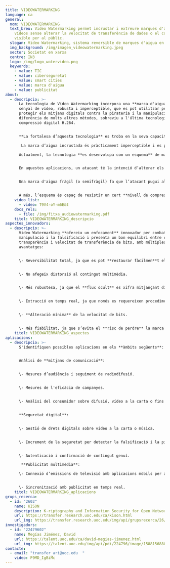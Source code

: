 ```yaml
---
title: VIDEOWATERMARKING
language: ca
general:
  nom: VIDEOWATERMARKING
  text_breu: Video Watermarking permet incrustar i extreure marques d'aigua en
    vídeos sense alterar la velocitat de transferència de dades o el contingut
    visible per al públic.
  slogan: Video Watermarking, sistema reversible de marques d'aigua en vídeos
  img_background: /img/imagen_videowatermarking.jpeg
  sector: Societat en xarxa
  centre: IN3
  logo: /img/logo_watervideo.png
  keywords:
    - value: TIC
    - value: ciberseguretat
    - value: smart cities
    - value: marca d'aigua
    - value: publicitat
about:
  - descripcio: >-
      La tecnologia de Vídeo Watermarking incorpora una **marca d'aigua** a un
      senyal de vídeo, robusta i imperceptible, que es pot utilitzar per
      protegir els mitjans digitals contra la pirateria i la manipulació. A
      diferència de molts altres mètodes, sobreviu a l'última tecnologia de
      compressió digital H.264. 


      **La fortalesa d’aquesta tecnologia** es troba en la seva capacitat per treballar amb les tecnologies de compressió de vídeo H.264, inclosos àudio i vídeo d’alta definició en discos Blu-ray, fonts d’internet en streaming (Vimeo, YouTube, iTunes), programari web (Flash Player, Silverlight), serveis de difusió, videoconferència i sistemes de seguretat.

       La marca d’aigua incrustada és pràcticament imperceptible i es pot extreure de manera fiable (fins i tot amb una avaria significativa del senyal), tot incorporant un alt grau d’informació. La tecnologia proposada augmenta la transparència, la robustesa i la capacitat, que normalment s’equilibren en seleccionar una tecnologia de marca d’aigua. 

      Actualment, la tecnologia **es desenvolupa com un esquema** de marca d'aigua semifràgil per a l'autenticació de vídeo i la detecció de manipulacions.


      En aquestes aplicacions, un atacant té la intenció d’alterar els mitjans de comunicació intentant que el canvi no sigui detectable. 


      Una marca d'aigua fràgil (o semifràgil) fa que l’atacant pugui alterar el contingut del vídeo sense detectar-lo. Per tant, aquesta tecnologia **permet detectar manipulacions** i fins i tot localitzar-les en parts específiques del vídeo. 


      A més, l’esquema és capaç de resistir un cert **nivell de compressió**, mantenint la marca d'aigua incrustada.
    video_list:
      - video: T9V4-oY-m6E&t
    docs_rels:
      - file: /img/fitxa_audiowatermarking.pdf
    titol: VIDEOWATERMARKING_descripcio 
aspectes_innovadors:
  - descripcio: >-
      Video Watermarking **ofereix un enfocament** innovador per combatre la
      manipulació i la falsificació i presenta un bon equilibri entre capacitat,
      transparència i velocitat de transferència de bits, amb múltiples
      avantatges: 


      \- Reversibilitat total, ja que es pot **restaurar fàcilmen**t el contingut original. 


      \- No afegeix distorsió al contingut multimèdia. 


      \- Més robustesa, ja que el **flux ocult** es xifra mitjançant diverses claus. 


      \- Extracció en temps real, ja que només es requereixen procediments de descodificació, però no la **descompressió total del vídeo**. 


      \- **Alteració mínima** de la velocitat de bits.


      \- Més fiabilitat, ja que s’evita el **risc de perdre** la marca d'aigua per compressió.
    titol: VIDEOWATERMARKING_aspectes
aplicacions:
  - descripcio: >-
      S'identifiquen possibles aplicacions en els **àmbits següents**: 


      Anàlisi de **mitjans de comunicació**:


      \- Mesures d’audiència i seguiment de radiodifusió. 


      \- Mesures de l'eficàcia de campanyes.


      \- Anàlisi del consumidor sobre difusió, vídeo a la carta o fins i tot distribució per internet. 


      **Seguretat digital**: 


      \- Gestió de drets digitals sobre vídeo a la carta o música. 


      \- Increment de la seguretat per detectar la falsificació i la pirateria. 


      \- Autenticació i confirmació de contingut genuí.

       **Publicitat multimèdia**:

      \- Connexió d’emissions de televisió amb aplicacions mòbils per augmentar la interacció dels espectadors.


      \- Sincronització amb publicitat en temps real.
    titol: VIDEOWATERMARKING_aplicacions
grups_recerca:
  - id: "2602"
    name: KISON
    description: K-riptography and Information Security for Open Networks
    url: https://transfer.research.uoc.edu/ca/kison.html
    url_img: https://transfer.research.uoc.edu/img/api/grupsrecerca/26/image/1594286715997
investigadors:
  - id: "22479602"
    name: Megías Jiménez, David
    url: https://talent.uoc.edu/ca/david-megias-jimenez.html
    url_img: https://talent.uoc.edu/img/api/pdi/224796/image/1588156888077
contacte:
  - email: "transfer_ari@uoc.edu  "
    video: F9MD_IgBiMc
---
```

